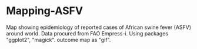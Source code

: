# Mapping-ASFV
Map showing epidemiology of reported cases of African swine fever (ASFV) around world.
Data procured from FAO Empress-i.
Using packages "ggplot2", "magick".
outcome map as "gif".
